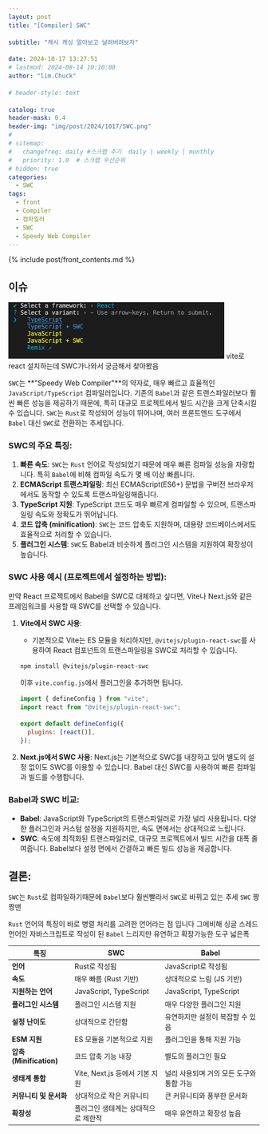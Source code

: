 ```yaml
---
layout: post
title: "[Compiler] SWC"

subtitle: "캐시 캐싱 알아보고 날려버려보자"

date: 2024-10-17 13:27:51
# lastmod: 2024-08-14 10:10:00
author: "lim.Chuck"

# header-style: text

catalog: true
header-mask: 0.4
header-img: "img/post/2024/1017/SWC.png"
#
# sitemap:
#   changefreq: daily #스크랩 주기  daily | weekly | monthly
#   priority: 1.0  # 스크랩 우선순위
# hidden: true
categories:
  - SWC
tags:
  - front
  - Compiler
  - 컴파일러
  - SWC
  - Speedy Web Compiler
---
```


{% include post/front_contents.md %}

## 이슈

![SWC](/img/post/2024/1017/SWC.png)
vite로 react 설치하는데 SWC가나와서 궁금해서 찾아봤음

`SWC`는 **"Speedy Web Compiler"**의 약자로, 매우 빠르고 효율적인 `JavaScript/TypeScript` 컴파일러입니다. 기존의 `Babel`과 같은 트랜스파일러보다 훨씬 빠른 성능을 제공하기 때문에, 특히 대규모 프로젝트에서 빌드 시간을 크게 단축시킬 수 있습니다. `SWC`는 `Rust`로 작성되어 성능이 뛰어나며, 여러 프론트엔드 도구에서 `Babel` 대신 `SWC`로 전환하는 추세입니다.

### SWC의 주요 특징:

1. **빠른 속도**: `SWC`는 `Rust` 언어로 작성되었기 때문에 매우 빠른 컴파일 성능을 자랑합니다. 특히 `Babel`에 비해 컴파일 속도가 몇 배 이상 빠릅니다.
2. **ECMAScript 트랜스파일링**: 최신 ECMAScript(ES6+) 문법을 구버전 브라우저에서도 동작할 수 있도록 트랜스파일링해줍니다.
3. **TypeScript 지원**: TypeScript 코드도 매우 빠르게 컴파일할 수 있으며, 트랜스파일링 속도와 정확도가 뛰어납니다.
4. **코드 압축 (minification)**: `SWC`는 코드 압축도 지원하며, 대용량 코드베이스에서도 효율적으로 처리할 수 있습니다.
5. **플러그인 시스템**: `SWC`도 Babel과 비슷하게 플러그인 시스템을 지원하여 확장성이 높습니다.

### SWC 사용 예시 (프로젝트에서 설정하는 방법):

만약 React 프로젝트에서 Babel을 SWC로 대체하고 싶다면, Vite나 Next.js와 같은 프레임워크를 사용할 때 SWC를 선택할 수 있습니다.

1. **Vite에서 SWC 사용**:

   - 기본적으로 Vite는 ES 모듈을 처리하지만, `@vitejs/plugin-react-swc`를 사용하여 React 컴포넌트의 트랜스파일링을 SWC로 처리할 수 있습니다.

   ```bash
   npm install @vitejs/plugin-react-swc
   ```

   이후 `vite.config.js`에서 플러그인을 추가하면 됩니다.

   ```js
   import { defineConfig } from "vite";
   import react from "@vitejs/plugin-react-swc";

   export default defineConfig({
     plugins: [react()],
   });
   ```

2. **Next.js에서 SWC 사용**:
   Next.js는 기본적으로 SWC를 내장하고 있어 별도의 설정 없이도 SWC를 이용할 수 있습니다. Babel 대신 SWC를 사용하여 빠른 컴파일과 빌드를 수행합니다.

### Babel과 SWC 비교:

- **Babel**: JavaScript와 TypeScript의 트랜스파일러로 가장 널리 사용됩니다. 다양한 플러그인과 커스텀 설정을 지원하지만, 속도 면에서는 상대적으로 느립니다.
- **SWC**: 속도에 최적화된 트랜스파일러로, 대규모 프로젝트에서 빌드 시간을 대폭 줄여줍니다. Babel보다 설정 면에서 간결하고 빠른 빌드 성능을 제공합니다.

## 결론:

`SWC`는 `Rust`로 컴파일하기때문에 `Babel`보다 훨씬빨라서 `SWC`로 바뀌고 있는 추세 `SWC` 짱짱맨

`Rust` 언어의 특징이 바로 병렬 처리를 고려한 언어라는 점 입니다 그에비해 싱글 스레드 언어인 자바스크립트로 작성이 된 `Babel` 느리지만 유연하고 확장가능한 도구 넓은폭

| **특징**                | **SWC**                             | **Babel**                                |
| ----------------------- | ----------------------------------- | ---------------------------------------- |
| **언어**                | Rust로 작성됨                       | JavaScript로 작성됨                      |
| **속도**                | 매우 빠름 (Rust 기반)               | 상대적으로 느림 (JS 기반)                |
| **지원하는 언어**       | JavaScript, TypeScript              | JavaScript, TypeScript                   |
| **플러그인 시스템**     | 플러그인 시스템 지원                | 매우 다양한 플러그인 지원                |
| **설정 난이도**         | 상대적으로 간단함                   | 유연하지만 설정이 복잡할 수 있음         |
| **ESM 지원**            | ES 모듈을 기본적으로 지원           | 플러그인을 통해 지원 가능                |
| **압축 (Minification)** | 코드 압축 기능 내장                 | 별도의 플러그인 필요                     |
| **생태계 통합**         | Vite, Next.js 등에서 기본 지원      | 널리 사용되며 거의 모든 도구와 통합 가능 |
| **커뮤니티 및 문서화**  | 상대적으로 작은 커뮤니티            | 큰 커뮤니티와 풍부한 문서화              |
| **확장성**              | 플러그인 생태계는 상대적으로 제한적 | 매우 유연하고 확장성 높음                |
